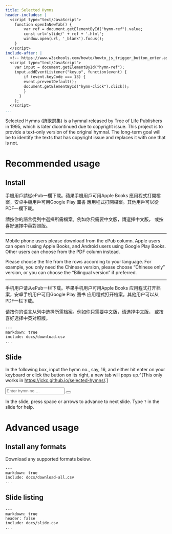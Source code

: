 ```yaml
---
title: Selected Hymns
header-includes: |
  <script type="text/JavaScript">
    function openInNewTab() {
        var ref = document.getElementById("hymn-ref").value;
        const url='slide/' + ref + '.html';
        window.open(url, '_blank').focus();
    }
  </script>
include-after: |
  <!-- https://www.w3schools.com/howto/howto_js_trigger_button_enter.asp -->
  <script type="text/JavaScript">
    var input = document.getElementById("hymn-ref");
    input.addEventListener("keyup", function(event) {
        if (event.keyCode === 13) {
        event.preventDefault();
        document.getElementById("hymn-click").click();
        }
      }
    );
  </script>
...
```


Selected Hymns (詩歌選集) is a hymnal released by Tree of Life Publishers in 1995, which is later dicontinued due to copyright issue. This project is to provide a text-only version of the original hymnal. The long-term goal will be to identify the texts that has copyright issue and replaces it with one that is not.

# Recommended usage

## Install

手機用戶請從ePub一欄下載。蘋果手機用戶可用Apple Books 應用程式打開檔案，安卓手機用戶可用Google Play 圖書 應用程式打開檔案。其他用戶可以從PDF一欄下載。

請按你的語言從列中選擇所需檔案。例如你只需要中文版，請選擇中文版， 或按喜好選擇中英對照版。

---

Mobile phone users please download from the ePub column. Apple users can open it using Apple Books, and Android users using Google Play Books. Other users can choose from the PDF column instead.

Please choose the file from the rows according to your language. For example, you only need the Chinese version, please choose “Chinese only” version, or you can choose the “Bilingual version” if preferred.

---

手机用户请从ePub一栏下载。苹果手机用户可用Apple Books 应用程式打开档案，安卓手机用户可用Google Play 图书 应用程式打开档案。其他用户可以从PDF一栏下载。

请按你的语言从列中选择所需档案。例如你只需要中文版，请选择中文版， 或按喜好选择中英对照版。

```table
---
markdown: true
include: docs/download.csv
...
```

## Slide

In the following box, input the hymn no., say, 16, and either hit enter on your keyboard or click the button on its right, a new tab will pops up.^[This only works in <https://ickc.github.io/selected-hymns/>.]

<input type="text" placeholder="Enter hymn no.&hellip;" name="search" id="hymn-ref">
<button type="button" onclick="openInNewTab()" id="hymn-click"><i class="fa fa-search"></i></button>

In the slide, press space or arrows to advance to next slide. Type `?` in the slide for help.

# Advanced usage

## Install any formats

Download any supported formats below.

```table
---
markdown: true
include: docs/download-all.csv
...
```

## Slide listing

```table
---
markdown: true
header: false
include: docs/slide.csv
...
```

